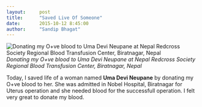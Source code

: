 ```yaml
---
layout:     post
title:      "Saved Live Of Someone"
date:       2015-10-12 8:45:00
author:     "Sandip Bhagat"
---
```

![Donating my O+ve blood to Uma Devi Neupane at Nepal Redcross Society Regional Blood Transfusion Center, Biratnagar, Nepal](https://farm6.staticflickr.com/5673/21990019960_6273edb1dc_o_d.jpg)
*Donating my O+ve blood to Uma Devi Neupane at Nepal Redcross Society Regional Blood Transfusion Center, Biratnagar, Nepal*

Today, I saved life of a woman named **Uma Devi Neupane** by donating my O+ve blood to her. She was admitted in Nobel Hospital, Biratnagar for Uterus operation and she needed blood for the successfull operation. I felt very great to donate my blood.